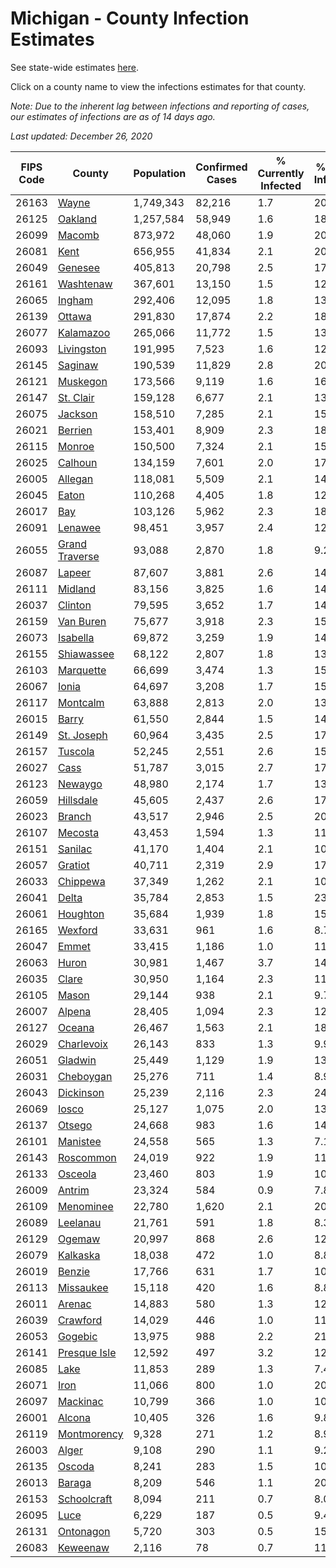 # Michigan - County Infection Estimates

See state-wide estimates [here](/infections/us-mi).

Click on a county name to view the infections estimates for that county.

*Note: Due to the inherent lag between infections and reporting of cases, our estimates of infections are as of 14 days ago.*

*Last updated: December 26, 2020*

|   FIPS Code |                           County |   Population |   Confirmed Cases |   % Currently Infected |   % Total Infected |
|-------------|----------------------------------|--------------|-------------------|------------------------|--------------------|
|       26163 |                   [Wayne](wayne) |    1,749,343 |            82,216 |                    1.7 |               20.2 |
|       26125 |               [Oakland](oakland) |    1,257,584 |            58,949 |                    1.6 |               18.1 |
|       26099 |                 [Macomb](macomb) |      873,972 |            48,060 |                    1.9 |               20.1 |
|       26081 |                     [Kent](kent) |      656,955 |            41,834 |                    2.1 |               20.2 |
|       26049 |               [Genesee](genesee) |      405,813 |            20,798 |                    2.5 |               17.6 |
|       26161 |           [Washtenaw](washtenaw) |      367,601 |            13,150 |                    1.5 |               12.7 |
|       26065 |                 [Ingham](ingham) |      292,406 |            12,095 |                    1.8 |               13.1 |
|       26139 |                 [Ottawa](ottawa) |      291,830 |            17,874 |                    2.2 |               18.7 |
|       26077 |           [Kalamazoo](kalamazoo) |      265,066 |            11,772 |                    1.5 |               13.9 |
|       26093 |         [Livingston](livingston) |      191,995 |             7,523 |                    1.6 |               12.9 |
|       26145 |               [Saginaw](saginaw) |      190,539 |            11,829 |                    2.8 |               20.2 |
|       26121 |             [Muskegon](muskegon) |      173,566 |             9,119 |                    1.6 |               16.6 |
|       26147 |           [St. Clair](st.-clair) |      159,128 |             6,677 |                    2.1 |               13.8 |
|       26075 |               [Jackson](jackson) |      158,510 |             7,285 |                    2.1 |               15.0 |
|       26021 |               [Berrien](berrien) |      153,401 |             8,909 |                    2.3 |               18.9 |
|       26115 |                 [Monroe](monroe) |      150,500 |             7,324 |                    2.1 |               15.7 |
|       26025 |               [Calhoun](calhoun) |      134,159 |             7,601 |                    2.0 |               17.7 |
|       26005 |               [Allegan](allegan) |      118,081 |             5,509 |                    2.1 |               14.3 |
|       26045 |                   [Eaton](eaton) |      110,268 |             4,405 |                    1.8 |               12.6 |
|       26017 |                       [Bay](bay) |      103,126 |             5,962 |                    2.3 |               18.1 |
|       26091 |               [Lenawee](lenawee) |       98,451 |             3,957 |                    2.4 |               12.4 |
|       26055 | [Grand Traverse](grand-traverse) |       93,088 |             2,870 |                    1.8 |                9.2 |
|       26087 |                 [Lapeer](lapeer) |       87,607 |             3,881 |                    2.6 |               14.2 |
|       26111 |               [Midland](midland) |       83,156 |             3,825 |                    1.6 |               14.2 |
|       26037 |               [Clinton](clinton) |       79,595 |             3,652 |                    1.7 |               14.6 |
|       26159 |           [Van Buren](van-buren) |       75,677 |             3,918 |                    2.3 |               15.9 |
|       26073 |             [Isabella](isabella) |       69,872 |             3,259 |                    1.9 |               14.3 |
|       26155 |         [Shiawassee](shiawassee) |       68,122 |             2,807 |                    1.8 |               13.5 |
|       26103 |           [Marquette](marquette) |       66,699 |             3,474 |                    1.3 |               15.7 |
|       26067 |                   [Ionia](ionia) |       64,697 |             3,208 |                    1.7 |               15.3 |
|       26117 |             [Montcalm](montcalm) |       63,888 |             2,813 |                    2.0 |               13.4 |
|       26015 |                   [Barry](barry) |       61,550 |             2,844 |                    1.5 |               14.0 |
|       26149 |         [St. Joseph](st.-joseph) |       60,964 |             3,435 |                    2.5 |               17.0 |
|       26157 |               [Tuscola](tuscola) |       52,245 |             2,551 |                    2.6 |               15.2 |
|       26027 |                     [Cass](cass) |       51,787 |             3,015 |                    2.7 |               17.6 |
|       26123 |               [Newaygo](newaygo) |       48,980 |             2,174 |                    1.7 |               13.4 |
|       26059 |           [Hillsdale](hillsdale) |       45,605 |             2,437 |                    2.6 |               17.2 |
|       26023 |                 [Branch](branch) |       43,517 |             2,946 |                    2.5 |               20.9 |
|       26107 |               [Mecosta](mecosta) |       43,453 |             1,594 |                    1.3 |               11.0 |
|       26151 |               [Sanilac](sanilac) |       41,170 |             1,404 |                    2.1 |               10.7 |
|       26057 |               [Gratiot](gratiot) |       40,711 |             2,319 |                    2.9 |               17.2 |
|       26033 |             [Chippewa](chippewa) |       37,349 |             1,262 |                    2.1 |               10.0 |
|       26041 |                   [Delta](delta) |       35,784 |             2,853 |                    1.5 |               23.5 |
|       26061 |             [Houghton](houghton) |       35,684 |             1,939 |                    1.8 |               15.7 |
|       26165 |               [Wexford](wexford) |       33,631 |               961 |                    1.6 |                8.7 |
|       26047 |                   [Emmet](emmet) |       33,415 |             1,186 |                    1.0 |               11.1 |
|       26063 |                   [Huron](huron) |       30,981 |             1,467 |                    3.7 |               14.4 |
|       26035 |                   [Clare](clare) |       30,950 |             1,164 |                    2.3 |               11.3 |
|       26105 |                   [Mason](mason) |       29,144 |               938 |                    2.1 |                9.7 |
|       26007 |                 [Alpena](alpena) |       28,405 |             1,094 |                    2.3 |               12.6 |
|       26127 |                 [Oceana](oceana) |       26,467 |             1,563 |                    2.1 |               18.1 |
|       26029 |         [Charlevoix](charlevoix) |       26,143 |               833 |                    1.3 |                9.9 |
|       26051 |               [Gladwin](gladwin) |       25,449 |             1,129 |                    1.9 |               13.4 |
|       26031 |           [Cheboygan](cheboygan) |       25,276 |               711 |                    1.4 |                8.9 |
|       26043 |           [Dickinson](dickinson) |       25,239 |             2,116 |                    2.3 |               24.7 |
|       26069 |                   [Iosco](iosco) |       25,127 |             1,075 |                    2.0 |               13.6 |
|       26137 |                 [Otsego](otsego) |       24,668 |               983 |                    1.6 |               14.3 |
|       26101 |             [Manistee](manistee) |       24,558 |               565 |                    1.3 |                7.1 |
|       26143 |           [Roscommon](roscommon) |       24,019 |               922 |                    1.9 |               11.8 |
|       26133 |               [Osceola](osceola) |       23,460 |               803 |                    1.9 |               10.4 |
|       26009 |                 [Antrim](antrim) |       23,324 |               584 |                    0.9 |                7.8 |
|       26109 |           [Menominee](menominee) |       22,780 |             1,620 |                    2.1 |               20.6 |
|       26089 |             [Leelanau](leelanau) |       21,761 |               591 |                    1.8 |                8.3 |
|       26129 |                 [Ogemaw](ogemaw) |       20,997 |               868 |                    2.6 |               12.8 |
|       26079 |             [Kalkaska](kalkaska) |       18,038 |               472 |                    1.0 |                8.8 |
|       26019 |                 [Benzie](benzie) |       17,766 |               631 |                    1.7 |               10.6 |
|       26113 |           [Missaukee](missaukee) |       15,118 |               420 |                    1.6 |                8.8 |
|       26011 |                 [Arenac](arenac) |       14,883 |               580 |                    1.3 |               12.5 |
|       26039 |             [Crawford](crawford) |       14,029 |               446 |                    1.0 |               11.3 |
|       26053 |               [Gogebic](gogebic) |       13,975 |               988 |                    2.2 |               21.2 |
|       26141 |     [Presque Isle](presque-isle) |       12,592 |               497 |                    3.2 |               12.0 |
|       26085 |                     [Lake](lake) |       11,853 |               289 |                    1.3 |                7.4 |
|       26071 |                     [Iron](iron) |       11,066 |               800 |                    1.0 |               20.7 |
|       26097 |             [Mackinac](mackinac) |       10,799 |               366 |                    1.0 |               10.2 |
|       26001 |                 [Alcona](alcona) |       10,405 |               326 |                    1.6 |                9.8 |
|       26119 |       [Montmorency](montmorency) |        9,328 |               271 |                    1.2 |                8.9 |
|       26003 |                   [Alger](alger) |        9,108 |               290 |                    1.1 |                9.2 |
|       26135 |                 [Oscoda](oscoda) |        8,241 |               283 |                    1.5 |               10.8 |
|       26013 |                 [Baraga](baraga) |        8,209 |               546 |                    1.1 |               20.0 |
|       26153 |       [Schoolcraft](schoolcraft) |        8,094 |               211 |                    0.7 |                8.0 |
|       26095 |                     [Luce](luce) |        6,229 |               187 |                    0.5 |                9.4 |
|       26131 |           [Ontonagon](ontonagon) |        5,720 |               303 |                    0.5 |               15.7 |
|       26083 |             [Keweenaw](keweenaw) |        2,116 |                78 |                    0.7 |               11.6 |